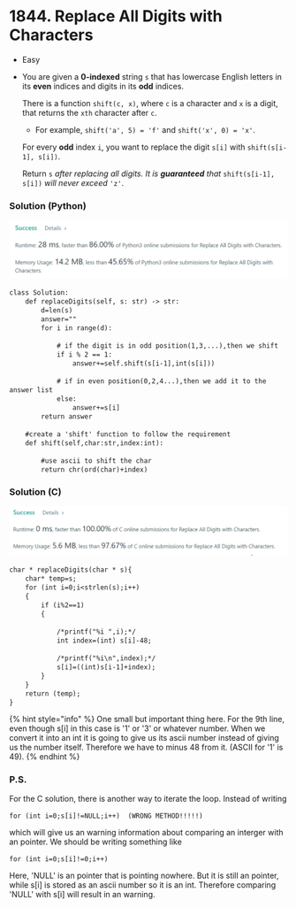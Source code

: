 # 1844. Replace All Digits with Characters

* Easy
*   You are given a **0-indexed** string `s` that has lowercase English letters in its **even** indices and digits in its **odd** indices.

    There is a function `shift(c, x)`, where `c` is a character and `x` is a digit, that returns the `xth` character after `c`.

    * For example, `shift('a', 5) = 'f'` and `shift('x', 0) = 'x'`.

    For every **odd** index `i`, you want to replace the digit `s[i]` with `shift(s[i-1], s[i])`.

    Return `s` _after replacing all digits. It is **guaranteed** that_ `shift(s[i-1], s[i])` _will never exceed_ `'z'`.

### Solution (Python)

![](<.gitbook/assets/image (6) (1) (1) (1) (1).png>)

```
class Solution:
    def replaceDigits(self, s: str) -> str:
        d=len(s)
        answer=""
        for i in range(d):
            
            # if the digit is in odd position(1,3,...),then we shift
            if i % 2 == 1:
                answer+=self.shift(s[i-1],int(s[i]))
                
            # if in even position(0,2,4...),then we add it to the answer list
            else:
                answer+=s[i]
        return answer
    
    #create a 'shift' function to follow the requirement
    def shift(self,char:str,index:int):
        
        #use ascii to shift the char
        return chr(ord(char)+index)
```



### Solution (C)

![](<.gitbook/assets/image (5) (1) (1) (1) (1) (1).png>)

```
char * replaceDigits(char * s){
    char* temp=s;
    for (int i=0;i<strlen(s);i++)
    {
        if (i%2==1)
        {   
            
            /*printf("%i ",i);*/
            int index=(int) s[i]-48;
            
            /*printf("%i\n",index);*/
            s[i]=((int)s[i-1]+index);
        }
    }
    return (temp);
}
```

{% hint style="info" %}
One small but important thing here. For the 9th line, even though s\[i] in this case is '1' or '3' or whatever number. When we convert it into an int it is going to give us its ascii number instead of giving us the number itself. Therefore we have to minus 48 from it. (ASCII for '1' is 49).
{% endhint %}

### P.S.

For the C solution, there is another way to iterate the loop. Instead of writing

```
for (int i=0;s[i]!=NULL;i++)  (WRONG METHOD!!!!!)
```

which will give us an warning information about comparing an interger with an pointer. We should be writing something like

```
for (int i=0;s[i]!=0;i++)
```

Here, 'NULL' is an pointer that is pointing nowhere. But it is still an pointer, while s\[i] is stored as an ascii number so it is an int. Therefore comparing 'NULL' with s\[i] will result in an warning.&#x20;
